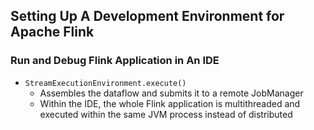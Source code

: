 ## Setting Up A Development Environment for Apache Flink

### Run and Debug Flink Application in An IDE

- `StreamExecutionEnvironment.execute()`
  - Assembles the dataflow and submits it to a remote JobManager
  - Within the IDE, the whole Flink application is multithreaded and executed within the same JVM process instead of distributed